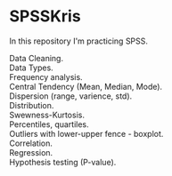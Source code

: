 # SPSSKris
In this repository I'm practicing SPSS.

Data Cleaning. <br/> 
Data Types. <br/>
Frequency analysis. <br/>
Central Tendency (Mean, Median, Mode). <br/>
Dispersion (range, varience, std). <br/>
Distribution. <br/>
Swewness-Kurtosis. <br/>
Percentiles, quartiles. <br/>
Outliers with lower-upper fence - boxplot. <br/>
Correlation. <br/>
Regression. <br/>
Hypothesis testing (P-value). <br/>
